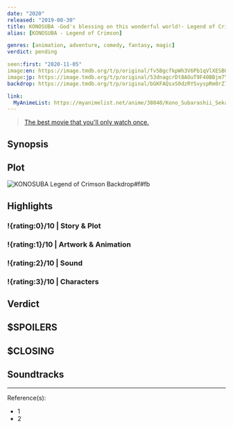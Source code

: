 ```yaml
---
date: "2020"
released: "2019-08-30"
title: KONOSUBA -God's blessing on this wonderful world!- Legend of Crimson
alias: [KONOSUBA - Legend of Crimson]

genres: [animation, adventure, comedy, fantasy, magic]
verdict: pending

seen:first: "2020-11-05"
image:en: https://image.tmdb.org/t/p/original/fv5BgcfkpWh3V6Pb1qVlXESBOdl.jpg
image:jp: https://image.tmdb.org/t/p/original/53dnagcrDt8AOuT9F40BBjm7YpE.jpg
backdrop: https://image.tmdb.org/t/p/original/bGKFAQsxS0dzRYSvyspRm0rZlfo.jpg

link:
  MyAnimeList: https://myanimelist.net/anime/38040/Kono_Subarashii_Sekai_ni_Shukufuku_wo__Kurenai_Densetsu
---
```


> [The best movie that you'll only watch once.](https://www.reddit.com/r/AskReddit/comments/j3jjom/what_movie_fucked_you_straight_in_your_feelings/g7cm9qe?context=3)

## Synopsis

## Plot

![KONOSUBA Legend of Crimson Backdrop#f#fb](https://image.tmdb.org/t/p/original/m5HPKCi7GdhKmxPTcOQmcLfEmZ9.jpg "Source: TMDB")

## Highlights

### !{rating:0}/10 | Story & Plot

### !{rating:1}/10 | Artwork & Animation

### !{rating:2}/10 | Sound

### !{rating:3}/10 | Characters

## Verdict

## $SPOILERS

## $CLOSING

## Soundtracks

***
Reference(s):

- 1
- 2
